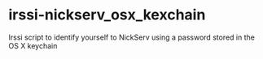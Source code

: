 irssi-nickserv_osx_kexchain
===========================

Irssi script to identify yourself to NickServ using a password stored in the OS X keychain
